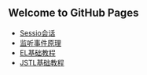 ## Welcome to GitHub Pages

- [Sessio会话](Session/)
- [监听事件原理](监听事件原理/)
- [EL基础教程](EL基础教程/)
- [JSTL基础教程](JSTL基础教程/JSTL_core标签库.md)
